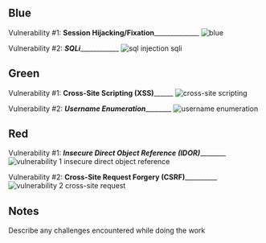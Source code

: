 ## Blue

Vulnerability #1: __Session Hijacking/Fixation________________
![blue](https://user-images.githubusercontent.com/42579932/48589990-e58dfd00-e90b-11e8-8273-c5fbf733a6b8.gif)

Vulnerability #2: ___SQLi_______________
![sql injection sqli](https://user-images.githubusercontent.com/42579932/48591739-348b6080-e913-11e8-8166-846c2a2ed8df.gif)

## Green

Vulnerability #1: ______Cross-Site Scripting (XSS)____________
![cross-site scripting](https://user-images.githubusercontent.com/42579932/48592108-dc555e00-e914-11e8-9db4-d03b3b5d57f0.gif)


Vulnerability #2: _____Username Enumeration_____________
![username enumeration](https://user-images.githubusercontent.com/42579932/48592182-35bd8d00-e915-11e8-90f7-fa55fb5526b8.gif)


## Red

Vulnerability #1: _____Insecure Direct Object Reference (IDOR)_____________
![vulnerability 1 insecure direct object reference](https://user-images.githubusercontent.com/42579932/48590376-41a55100-e90d-11e8-8400-d5cc7c3dd108.gif)

Vulnerability #2: ____Cross-Site Request Forgery (CSRF)______________
![vulnerability 2 cross-site request](https://user-images.githubusercontent.com/42579932/48590435-6ef1ff00-e90d-11e8-9d6c-26f98969b2fb.gif)



## Notes

Describe any challenges encountered while doing the work


